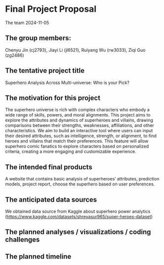 Final Project Proposal
================
The team
2024-11-05

## The group members:

Chenyu Jin (cj2793), Jiayi Li (jl6521), Ruiyang Wu (rw3033), Ziqi Guo
(zg2486)

## The tentative project title

Superhero Analysis Across Multi-universe: Who is your Pick?

## The motivation for this project

The superhero universe is rich with complex characters who embody a wide
range of skills, powers, and moral alignments. This project aims to
explore the attributes and dynamics of superheroes and villains, drawing
comparisons between their strengths, weaknesses, affiliations, and other
characteristics. We aim to build an interactive tool where users can
input their desired attributes, such as intelligence, strength, or
alignment, to find heroes and villains that match their preferences.
This feature will allow superhero comic fanatics to explore characters
based on personalized criteria, creating a more engaging and
customizable experience.

## The intended final products

A website that contains basic analysis of superheroes’ attributes,
prediction models, project report, choose the superhero based on user
preferences.

## The anticipated data sources

We obtained data source from Kaggle about superhero power analytics
(<https://www.kaggle.com/datasets/shreyasur965/super-heroes-dataset>)

## The planned analyses / visualizations / coding challenges

## The planned timeline
